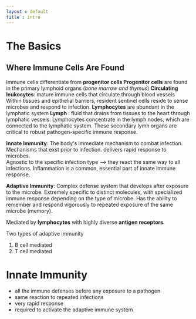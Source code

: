```yaml
---
layout : default
title : intro
---
```


# The Basics
## Where Immune Cells Are Found
Immune cells differentiate from **progenitor cells
Progenitor cells** are found in the primary lymphoid organs (_bone marrow and thymus_)
**Circulating leukocytes**: mature immune cells that circulate through blood vessels
Within tissues and epithelial barriers, resident sentinel cells reside to sense microbes and respond to infection.
**Lymphocytes** are abundant in the lymphatic system
**Lymph** : fluid that drains from tissues to the heart through lymphatic vessels.
Lymphocytes concentrate in the lymph nodes, which are connected to the lymphatic system.
These secondary lymh organs are critical to robust pathogen-specific immune response.

**Innate Immunity**: The body's immediate mechanism to combat infection. Mechanisms that exst prior to infection. delivers rapid response to microbes.  
Agnostic to the specific infection type --> they react the same way to all infections.
Inflammation is a common, essential part of innate immune response.

**Adaptive Immunity**: Complex defense system that develops after exposure to the microbe. Extremely specific to distinct molecules, with specialized immune response depending on the type of microbe. Has the ability to remember and respond vigorously to repeated exposure of the same microbe (memory).

Mediated by **lymphocytes** with highly diverse **antigen receptors**.

Two types of adaptive immunity
1. B cell mediated
2. T cell mediated

# Innate Immunity
- all the immune defenses before any exposure to a pathogen
- same reaction to repeated infections
- very rapid response
- required to activate the adaptive immune system
